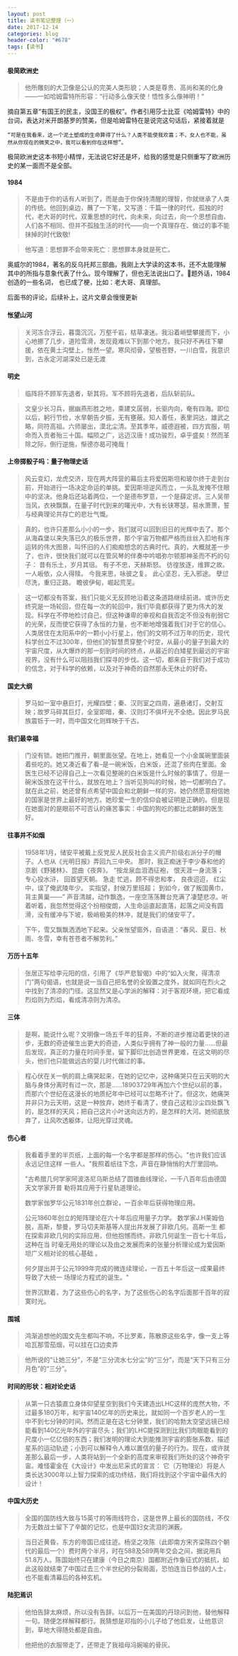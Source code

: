 ```yaml
---
layout: post
title: 读书笔记整理（一）
date: 2017-12-14
categories: blog
header-color: "#678"
tags: [读书]
---
```


#### 极简欧洲史

>他所雕刻的大卫像是公认的完美人类形貌；人类是尊贵、高尚和美的化身——一如哈姆雷特所形容：“行动多么像天使！悟性多么像神明！”

摘自第五章“有国王的民主，没国王的极权”。作者引用莎士比亚《哈姆雷特》中的台词，表达对米开朗基罗的赞美，但是哈姆雷特在是说完这句话后，紧接着就是

    “可是在我看来，这一个泥土塑成的生命算得了什么？人类不能使我欢喜；不，女人也不能，虽然从你现在的微笑之中，我可以看到你在这样想”。

极简欧洲史这本书短小精悍，无法说它好还是坏，给我的感觉是只侧重写了欧洲历史的某一面而不是全部。

#### 1984

>不是由于你的话有人听到了，而是由于你保持清醒的理智，你就继承了人类的传统。他回到桌边，蘸了一下笔，又写道：千篇一律的时代，孤独的时代，老大哥的时代，双重思想的时代，向未来，向过去，向一个思想自由、人们各不相同、但并不孤独生活的时代――向一个真理存在、做过的事不能抹掉的时代致敬!

>他写道：思想罪不会带来死亡：思想罪本身就是死亡。

奥威尔的1984，著名的反乌托邦三部曲。我刚上大学读的这本书，还不太能理解其中的所指与意象代表了什么。现今理解了，但也无法说出口了。题外话，1984创造的一些名词， 也已成了梗，比如：老大哥、真理部。


后面书的评论，后续补上，这片文章会慢慢更新

#### 怅望山河

>关河冻合浮云，暮霭沉沉，万壑千岩，枯草凄迷。我沿着峭壁攀援而下，小心地挪了几步，道险雪滑，发现竟难以下到那个地方。我只好不再往下攀援，依在黄土沟壁上，怅然一望。寒风彻骨，望极苍野，一川白雪，我意识到，古永定河湖深处已是无渡

#### 明史

>临阵将不顾军先退者，斩其将。军不顾将先退者，后队斩前队。

>文皇少长习兵，据幽燕形胜之地，乘建文孱弱，长驱内向，奄有四海。即位以后，躬行节俭，水旱朝告夕振，无有壅蔽。知人善任，表里洞达，雄武之略，同符高祖。六师屡出，漠北尘清。至其季年，威德遐被，四方宾服，明命而入贡者殆三十国。幅陨之广，远迈汉唐！成功骏烈，卓乎盛矣！然而革除之际，倒行逆施，惭德亦曷可掩哉！

#### 上帝掷骰子吗：量子物理史话

>风云变幻，龙虎交济，现在两大阵营的幕后主将爱因斯坦和玻尔终于走到台前，开始进行一场决定命运的单挑。爱因斯坦逆风而立，一头乱发掩不住眼中的坚决。他身后还站着两位，一个是德布罗意，一个是薛定谔。三人吴带当风，衣袂飘飘，在量子时代到来的曙光中，大有长铗寒瑟，易水萧萧，誓与经典理论共存亡的悲壮气慨。

>真的，也许只差那么小小的一步，我们就可以回到旧日的光辉中去了。那个从海森堡以来失落已久的极乐世界，那个宇宙万物都严格而丝丝入扣地有序运转的伟大图景，叫怀旧的人们痴痴想念的古典时代。真的，大概就差一步了，也许，很快我们就可以在管风琴的伴奏中吟唱弥尔顿那神圣而不朽的句子： 昔有乐土，岁月其徂。 有子不忠，天赫斯怒。 彷徨放逐，维罪之故。 一人皈依，众人得赎。 今我来思，咏彼之复。 此心坚忍，无入邪途。 孽愆尽洗，重归正路。 瞻彼伊甸，崛起荒芜。


>这一切都没有答案，我们只能义无反顾地沿着这条道路继续前进。或许历史终究是一场轮回，但在每一次的轮回中，我们毕竟都获得了更为伟大的发现。科学在不停地检讨自己，但这种谦卑的审视和自我否定不但没有削弱它的光荣，反而使它获得了永恒的力量，也不断地增强着我们对于它的信心。人类居住在太阳系中的一颗小小行星上，他们的文明不过万年的历史，现代科学创立不过300年，但他们的智慧贯穿整个时空，从最小的量子到最大的宇宙尺度，从大爆炸的那一刻到时间的终点，从最近的白矮星到最远的宇宙视界，没有什么可以阻挡我们探寻的步伐。这一切，都来自于我们对于成功的信念，对于科学的依赖，以及对于神奇的自然那永无休止的好奇。

#### 国史大纲

>罗马如一室中悬巨灯，光耀四壁；秦、汉则室之四周，遍悬诸灯，交射互映；故罗马碎其巨灯，全室即暗，秦、汉则灯不俱坏光不全绝。因此罗马民族震铄于一时，而中国文化则辉映于千古。

#### 我们最幸福

>门没有锁。她把门推开，朝里面张望。在地上，她看见一个小金属碗里面装着些吃的。她又凑近看了看–是一碗米饭，白米饭，还混了些肉在里面。金医生已经不记得自己上一次看见整碗的白米饭是什么时候的事情了。但是一碗米饭放在这干什么，就放在地上？当听见狗叫的时候，她一切都明白了。 就在此之前，她还曾有点希望中国会和北朝鲜一样的穷。她仍然愿意相信她的国家是世界上最好的地方。她珍爱一生的信仰会被证明是正确的。但是现在她面对的是眼前不可否认的痛苦事实：中国的狗吃的都比北朝鲜的医生好。

#### 往事并不如烟

>1958年1月，储安平被戴上反党反人民反社会主义资产阶级右派分子的帽子。人也从《光明日报》弄回九三中央。 那时，我正痴迷于李少春和他的京剧《野猪林》、昆曲《夜奔》。 “按龙泉血泪洒征袍， 恨天涯一身流落； 专心投水浒， 回首望天朝。 急走 忙逃，顾不得忠和孝， 良夜迢迢， 红尘中，误了俺武陵年少。 实指望，封侯万里班超； 到如今，做了叛国黄巾，背主黄巢——” 声音清越，动作飘逸，一座空荡荡舞台充满了凄楚悲凉。听着听着，我忽然觉得这个扮相俊朗，人生命运直起直落，起落之间没有圆滑，没有缓冲与下坡，极峭极美的林冲，就是我们的储安平了。

>下午，雪又飘飘洒洒地下起来。父亲怅望窗外，自语道：“春风、夏日、秋雨、冬雪，幸有苍苍者不解势利。”

#### 万历十五年

>张居正写给李元阳的信，引用了《华严悲智偈》中的“如入火聚，得清凉门”两句偈语，也就是说一当自己把名誉的全毁置之度外，就如同在烈火之中找到了清凉的门径。这显然又是心学派的解释：对于客观环境，把它看成烈焰则为烈焰，看成清凉则为清凉。

#### 三体

>是啊，能说什么呢？文明像一场五千年的狂奔，不断的进步推动着更快的进步，无数的奇迹催生出更大的奇迹，人类似乎拥有了神一般的力量……但最后发现，真正的力量在时间手里，留下脚印比创造世界更难，在这文明的尽头，他们也只能做远古的婴儿时代做过的事。

>程心伏在关一帆的肩上痛哭起来，在她的记忆中，这种痛哭只在云天明的大脑与身体分离时有过一次，那是……18903729年再加六个世纪以前的事，而那六个世纪在这漫长的地质纪年中已经可以忽略不计了。但这次，她痛哭并非只为云天明，这是一种放弃，她终于看清了，使自己这粒沙尘四处飘飞的，是怎样的天风；把自己这片小叶送向远方的，是怎样的大河。她彻底放弃了，让风吹透躯体，让阳光穿过灵魂。

#### 伤心者
>我看着手里的半页纸，上面的每一个名字都是那样的伤心。"也许我们应该永远记住这样 一些人。"我照着纸往下念，声音在静悄悄的大厅里回响。
>
>"古希腊几何学家阿波洛尼乌斯总结了圆锥曲线理论，一千八百年后由德国天文学家开普 勒将其应用于行星轨道理论。 
>
>数学家伽罗华公元1831年创立群论，一百余年后获得物理应用。 
>
>公元1860年创立的矩阵理论在六十年后应用量子力学。 数学家J.H莱姆伯脱，高斯，黎曼，罗马切夫斯基等人提出并发展了非欧几何。高斯一生 都在探索非欧几何的实际应用，但他抱憾而终。非欧几何诞生一百七十年后，这种在当 时毫无用处的理论以及由之发展而来的张量分析理论成为爱因斯坦广义相对论的核心基础 。 
>
>何夕提出并于公元1999年完成的微连续理论，一百五十年后这一成果最终导致了大统一 场理论方程式的诞生。"
>
>世界沉默着，为了这些伤心的名字，为了这些伤心的名字后面那千百年的寂寞时光。

#### 围城

>鸿渐追想他的国文先生都叫不响，不比罗素，陈散原这些名字，像一支上等哈瓦那雪茄烟，可以挂在口边卖弄

>他所说的“让她三分”，不是“三分流水七分尘”的“三分”，而是“天下只有三分月色”的“三分”。

#### 时间的形状：相对论史话

>从第一只古猿直立身体仰望星空到我们今天建造出LHC这样的庞然大物，不过最多180万年，和宇宙140亿年的历史来比，就如同一个百岁老人的一生中不到七分钟的时间。然而正是在这七分钟里，我们的哈勃太空望远镜已经能看到140亿光年外的宇宙尽头；我们的LHC能探测到比我们肉眼能看到的尺度小一亿亿倍的东西；我们发明的理论大到能推测宇宙的膨胀系数，描述星系的运动轨迹；小到可以解释令人难以置信的量子的行为。现在，或许就差那么最后一步，人类将站到一个全新的高度来审视我们所处的这个神奇宇宙。难怪霍金在《大设计》中发出尼采式的宣言： 它（万物理论）将是人类长达3000年以上智力探索的成功终结，我们将找到这个宇宙中最伟大的设计！

#### 中国大历史

>全国的国防线大致与15英寸的等雨线符合，这是世界上最长的国防线，不仅为无数战士留下了辛酸的记忆，也是中国妇女流泪的渊薮。

>当日近黄昏，东方的帝国已成往迹。杨坚之攻陈（此即南方宋齐梁陈四个朝代的最后一个）费时两个半月，时在588及589两年交会之间，据说用兵51.8万人。陈国始终只在建康（今日之南京）国都附近作象征式的抵抗，如此这般就结束了中国过去三个半世纪的分裂局面，恐怕连当日参战的人士，也不能看清幕后的各种玄机。

#### 陆犯焉识

>他怕告辞太麻烦，所以没有告辞。以后万一在美国的丹琼问到他，替他解释一句。随便怎样解释都行。我猜想是邓指的小儿子给了他启发，让他意识到，草地大得随处都是自由。 　　
>
>他把他的衣服带走了，还带走了我祖母冯婉喻的骨灰。

